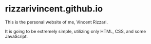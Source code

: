 # rizzarivincent.github.io

This is the personal website of me, Vincent Rizzari.

It is going to be extremely simple, utilizing only HTML, CSS, and some JavaScript.
